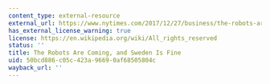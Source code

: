 ```yaml
---
content_type: external-resource
external_url: https://www.nytimes.com/2017/12/27/business/the-robots-are-coming-and-sweden-is-fine.html
has_external_license_warning: true
license: https://en.wikipedia.org/wiki/All_rights_reserved
status: ''
title: The Robots Are Coming, and Sweden Is Fine
uid: 50bcd886-c05c-423a-9669-0af68505804c
wayback_url: ''
---
```

